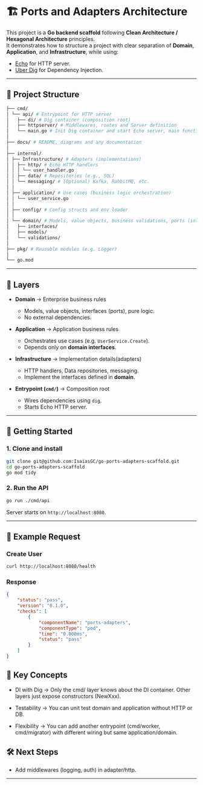 # 🏗️ Ports and Adapters Architecture

This project is a **Go backend scaffold** following **Clean Architecture / Hexagonal Architecture** principles.  
It demonstrates how to structure a project with clear separation of **Domain**, **Application**, and **Infrastructure**, while using:

- [Echo](https://echo.labstack.com/) for HTTP server.  
- [Uber Dig](https://pkg.go.dev/go.uber.org/dig) for Dependency Injection.  

---

## 📂 Project Structure

```bash
├── cmd/
│ └── api/ # Entrypoint for HTTP server
│   ├── di/ # Dig container (composition root)
│   ├── httpserver/ # Middlewares, routes and Server definition
│   └── main.go # Init Dig container and start Echo server, main function
│
├── docs/ # README, diagrams and any documentation
│
├── internal/
│ ├── Infrastructure/ # Adapters (implementations)
│ │ ├── http/ # Echo HTTP handlers
│ │ │ └── user_handler.go
│ │ ├── data/ # Repositories (e.g., SQL)
│ │ └── messaging/ # (Optional) Kafka, RabbitMQ, etc.
│ │
│ ├── application/ # Use cases (business logic orchestration)
│ │ └── user_service.go
│ │
│ ├── config/ # Config structs and env loader 
│ │
│ └── domain/ # Models, value objects, business validations, ports (interfaces)
│   ├── interfaces/
│   ├── models/
│   └── validations/
│
├── pkg/ # Reusable modules (e.g. Logger)
│
└── go.mod
```

---

## 🧩 Layers

- **Domain** → Enterprise business rules  
  - Models, value objects, interfaces (ports), pure logic.  
  - No external dependencies.  

- **Application** → Application business rules  
  - Orchestrates use cases (e.g. `UserService.Create`).  
  - Depends only on **domain interfaces**.  

- **Infrastructure** → Implementation details(adapters)  
  - HTTP handlers, Data repositories, messaging.  
  - Implement the interfaces defined in **domain**.  

- **Entrypoint (`cmd/`)** → Composition root  
  - Wires dependencies using `dig`.  
  - Starts Echo HTTP server.  

---

## 🚀 Getting Started

### 1. Clone and install

```bash
git clone git@github.com:IsaiasGC/go-ports-adapters-scaffold.git
cd go-ports-adapters-scaffold
go mod tidy
```

### 2. Run the API

```bash
go run ./cmd/api
```

Server starts on `http://localhost:8080`.

---

## 📡 Example Request

### Create User

```bash
curl http://localhost:8080/health
```

### Response

```json
{
    "status": "pass",
    "version": "0.1.0",
    "checks": [
        {
            "componentName": "ports-adapters",
            "componentType": "pod",
            "time": "0.000ms",
            "status": "pass"
        }
    ]
}
```

## 🔑 Key Concepts

- DI with Dig → Only the cmd/ layer knows about the DI container. Other layers just expose constructors (NewXxx).

- Testability → You can unit test domain and application without HTTP or DB.

- Flexibility → You can add another entrypoint (cmd/worker, cmd/migrator) with different wiring but same application/domain.

## 🛠️ Next Steps

- Add middlewares (logging, auth) in adapter/http.

---
